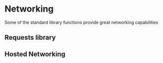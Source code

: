 # Networking

Some of the standard library functions provide great networking capabilities

## Requests library


## Hosted Networking


##